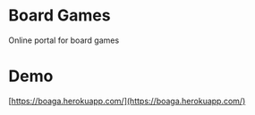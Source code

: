 # Board Games

Online portal for board games

# Demo

[https://boaga.herokuapp.com/](https://boaga.herokuapp.com/)
